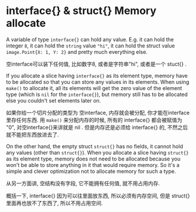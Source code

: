# interface{} & struct{} Memory allocate



A variable of type `interface{}` can hold any value. E.g. it can hold the integer `8`, it can hold the `string` value `"hi"`, it can hold the struct value `image.Point{X: 1, Y: 2}` and pretty much everything else.

空interface可以装下任何值, 比如数字8, 或者是字符串"hi", 或者是一个 stuct{} .

If you allocate a slice having `interface{}` as its element type, memory have to be allocated so that you can store any values in its elements. When using `make()` to allocate it, all its elements will get the zero value of the element type (which is `nil` for the `interface{}`), but memory still has to be allocated else you couldn't set elements later on.

如果你给一个切片分配的类型为 空interface, 内存就会被分配, 你才能在interface里存任何东西. 用 `make()` 来分配内存的时候, 所有的 interface{} 都会被赋值为 "0", 对空interface{}来讲就是 nil . 但是内存还是必须给 interface{} 的, 不然之后就不能把东西放进去了. 

On the other hand, the empty struct `struct{}` has no fields, it cannot hold any values (other than `struct{}`). When you allocate a slice having `struct{}` as its element type, memory does not need to be allocated because you won't be able to store anything in it that would require memory. So it's a simple and clever optimization not to allocate memory for such a type.

从另一方面讲, 空结构没有字段, 它不能拥有任何值, 就不用占用内存.



概括一下, interface{} 因为可以往里面放东西, 所以必须有内存空间, 但是 struct{} 里面再也放不了东西了, 所以不用占用空间.

